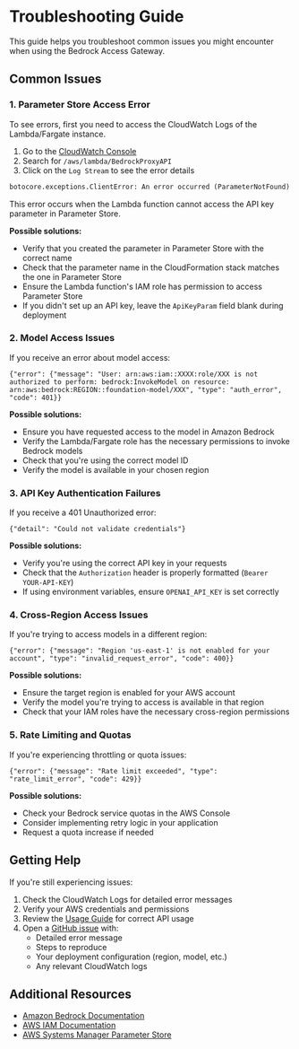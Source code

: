 # Troubleshooting Guide

This guide helps you troubleshoot common issues you might encounter when using the Bedrock Access Gateway.

## Common Issues

### 1. Parameter Store Access Error

To see errors, first you need to access the CloudWatch Logs of the Lambda/Fargate instance.

1. Go to the [CloudWatch Console](https://console.aws.amazon.com/cloudwatch/home?#logsV2:log-groups/)
2. Search for `/aws/lambda/BedrockProxyAPI`
3. Click on the `Log Stream` to see the error details

```python
botocore.exceptions.ClientError: An error occurred (ParameterNotFound) when calling the GetParameter operation: Parameter /BedrockProxyAPIKey not found.
```

This error occurs when the Lambda function cannot access the API key parameter in Parameter Store.

**Possible solutions:**
- Verify that you created the parameter in Parameter Store with the correct name
- Check that the parameter name in the CloudFormation stack matches the one in Parameter Store
- Ensure the Lambda function's IAM role has permission to access Parameter Store
- If you didn't set up an API key, leave the `ApiKeyParam` field blank during deployment

### 2. Model Access Issues

If you receive an error about model access:

```
{"error": {"message": "User: arn:aws:iam::XXXX:role/XXX is not authorized to perform: bedrock:InvokeModel on resource: arn:aws:bedrock:REGION::foundation-model/XXX", "type": "auth_error", "code": 401}}
```

**Possible solutions:**
- Ensure you have requested access to the model in Amazon Bedrock
- Verify the Lambda/Fargate role has the necessary permissions to invoke Bedrock models
- Check that you're using the correct model ID
- Verify the model is available in your chosen region

### 3. API Key Authentication Failures

If you receive a 401 Unauthorized error:

```
{"detail": "Could not validate credentials"}
```

**Possible solutions:**
- Verify you're using the correct API key in your requests
- Check that the `Authorization` header is properly formatted (`Bearer YOUR-API-KEY`)
- If using environment variables, ensure `OPENAI_API_KEY` is set correctly

### 4. Cross-Region Access Issues

If you're trying to access models in a different region:

```
{"error": {"message": "Region 'us-east-1' is not enabled for your account", "type": "invalid_request_error", "code": 400}}
```

**Possible solutions:**
- Ensure the target region is enabled for your AWS account
- Verify the model you're trying to access is available in that region
- Check that your IAM roles have the necessary cross-region permissions

### 5. Rate Limiting and Quotas

If you're experiencing throttling or quota issues:

```
{"error": {"message": "Rate limit exceeded", "type": "rate_limit_error", "code": 429}}
```

**Possible solutions:**
- Check your Bedrock service quotas in the AWS Console
- Consider implementing retry logic in your application
- Request a quota increase if needed

## Getting Help

If you're still experiencing issues:

1. Check the CloudWatch Logs for detailed error messages
2. Verify your AWS credentials and permissions
3. Review the [Usage Guide](./Usage.md) for correct API usage
4. Open a [GitHub issue](https://github.com/aws-samples/bedrock-access-gateway/issues/new?template=bug_report.md) with:
   - Detailed error message
   - Steps to reproduce
   - Your deployment configuration (region, model, etc.)
   - Any relevant CloudWatch logs

## Additional Resources

- [Amazon Bedrock Documentation](https://docs.aws.amazon.com/bedrock/)
- [AWS IAM Documentation](https://docs.aws.amazon.com/IAM/latest/UserGuide/)
- [AWS Systems Manager Parameter Store](https://docs.aws.amazon.com/systems-manager/latest/userguide/systems-manager-parameter-store.html)
